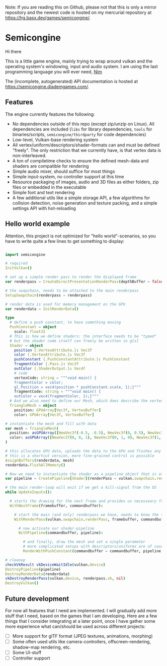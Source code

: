 Note: If you are reading this on Github, please not that this is only a mirror
repository and the newest code is hosted on my mercurial repository at
https://hg.basx.dev/games/semicongine/.

# Semicongine

Hi there

This is a little game engine, mainly trying to wrap around vulkan and the
operating system's windowing, input and audio system. I am using the last
programming language you will ever need, [Nim](https://nim-lang.org/)

The (incomplete, autogenerated) API documentation is hosted at <https://semicongine.diademgames.com/>.

## Features

The engine currently features the following:

- No dependencies outside of this repo (except zip/unzip on Linux). All
  dependencies are included (`libs` for library dependencies, `tools` for
  binaries/scripts, `semicongine/thirdparty` for code dependencies)
- Low-level, Vulkan-base rendering system
- All vertex/uniform/descriptors/shader-formats can and must be defined
  "freely". The only restriction that we currently have, is that vertex data is
  non-interleaved.
- A ton of compiletime checks to ensure the defined mesh-data and shaders are
  compatible for rendering
- Simple audio mixer, should suffice for most things
- Simple input-system, no controller support at this time
- Resource packaging of images, audio and 3D files as either folders, zip files or embedded in the executable
- Simple font and text rendering
- A few additional utils like a simple storage API, a few algorithms for
  collision detection, noise generation and texture packing, and a simple
  settings API with hot-reloading

## Hello world example

Attention, this project is not optimized for "hello world"-scenarios, so you
have to write quite a few lines to get something to display:

```nim

import semicongine

# required
InitVulkan()

# set up a simple render pass to render the displayed frame
var renderpass = CreateDirectPresentationRenderPass(depthBuffer = false, samples = VK_SAMPLE_COUNT_1_BIT)

# the swapchain, needs to be attached to the main renderpass
SetupSwapchain(renderpass = renderpass)

# render data is used for memory management on the GPU
var renderdata = InitRenderData()

type
  # define a push constant, to have something moving
  PushConstant = object
    scale: float32
  # This is how we define shaders: the interface needs to be "typed"
  # but the shader code itself can freely be written in glsl
  Shader = object
    position {.VertexAttribute.}: Vec3f
    color {.VertexAttribute.}: Vec3f
    pushConstant {.PushConstantAttribute.}: PushConstant
    fragmentColor {.Pass.}: Vec3f
    outColor {.ShaderOutput.}: Vec4f
    # code
    vertexCode: string = """void main() {
    fragmentColor = color;
    gl_Position = vec4(position * pushConstant.scale, 1);}"""
    fragmentCode: string = """void main() {
    outColor = vec4(fragmentColor, 1);}"""
  # And we also need to define our Mesh, which does describe the vertex layout
  TriangleMesh = object
    position: GPUArray[Vec3f, VertexBuffer]
    color: GPUArray[Vec3f, VertexBuffer]

# instantiate the mesh and fill with data
var mesh = TriangleMesh(
  position: asGPUArray([NewVec3f(-0.5, -0.5), NewVec3f(0, 0.5), NewVec3f(0.5, -0.5)], VertexBuffer),
  color: asGPUArray([NewVec3f(0, 0, 1), NewVec3f(0, 1, 0), NewVec3f(1, 0, 0)], VertexBuffer),
)

# this allocates GPU data, uploads the data to the GPU and flushes any thing that is host-cached
# this is a shortcut version, more fine-grained control is possible
AssignBuffers(renderdata, mesh)
renderdata.FlushAllMemory()

# Now we need to instantiate the shader as a pipeline object that is attached to a renderpass
var pipeline = CreatePipeline[Shader](renderPass = vulkan.swapchain.renderPass)

# the main render-loop will exit if we get a kill-signal from the OS
while UpdateInputs():

  # starts the drawing for the next frame and provides us necesseary framebuffer and commandbuffer objects in this scope
  WithNextFrame(framebuffer, commandbuffer):

    # start the main (and only) renderpass we have, needs to know the target framebuffer and a commandbuffer
    WithRenderPass(vulkan.swapchain.renderPass, framebuffer, commandbuffer, vulkan.swapchain.width, vulkan.swapchain.height, NewVec4f(0, 0, 0, 0)):

      # now activate our shader-pipeline
      WithPipeline(commandbuffer, pipeline):

        # and finally, draw the mesh and set a single parameter
        # more complicated setups with descriptors/uniforms are of course possible
        RenderWithPushConstant(commandbuffer = commandbuffer, pipeline = pipeline, mesh = mesh, pushConstant = PushConstant(scale: 0.3))

# cleanup
checkVkResult vkDeviceWaitIdle(vulkan.device)
DestroyPipeline(pipeline)
DestroyRenderData(renderdata)
vkDestroyRenderPass(vulkan.device, renderpass.vk, nil)
DestroyVulkan()

```

## Future development

For now all features that I need are implemented. I will gradually add more
stuff that I need, based on the games that I am developing. Here are a few
things that I consider integrating at a later point, once I have gather some
more experience what can/should be used across different projects:

- [ ] More support for glTF format (JPEG textures, animations, morphing)
- [ ] Some often used utils like camera-controllers, offscreen-rendering, shadow-map rendering, etc.
- [ ] Some UI-stuff
- [ ] Controller support
